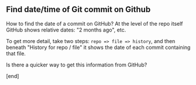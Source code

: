 ## Find date/time of Git commit on Github

How to find the date of a commit on GitHub? At the level of the repo itself GitHub shows relative dates: "2 months ago", etc. 

To get more detail, take two steps: `repo => file => history`, and then beneath "History for repo / file" it shows the date of each commit containing that file. 

Is there a quicker way to get this information from GitHub?

[end]
